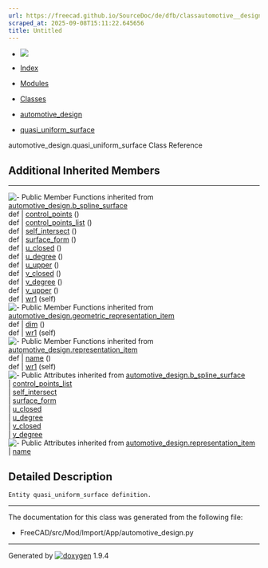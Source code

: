 ```yaml
---
url: https://freecad.github.io/SourceDoc/de/dfb/classautomotive__design_1_1quasi__uniform__surface.html
scraped_at: 2025-09-08T15:11:22.645656
title: Untitled
---
```


  * [ ![](https://www.freecad.org/svg/logo-freecad.svg) ](https://freecadweb.org "FreeCAD")
  * [Index](../../index.html "Index")
  * [Modules](../../modules.html "Modules list")
  * [Classes](../../annotated.html "Annotated list")

  * [automotive_design](../../d4/ddf/namespaceautomotive__design.html)
  * [quasi_uniform_surface](../../de/dfb/classautomotive__design_1_1quasi__uniform__surface.html)

automotive_design.quasi_uniform_surface Class Reference

##  Additional Inherited Members  
  
---  
![-](../../closed.png) Public Member Functions inherited from
[automotive_design.b_spline_surface](../../d8/dc4/classautomotive__design_1_1b__spline__surface.html)  
def | [control_points](../../d8/dc4/classautomotive__design_1_1b__spline__surface.html#a4b5e27a8ac216b8362c4ff04e69219cf) ()  
def | [control_points_list](../../d8/dc4/classautomotive__design_1_1b__spline__surface.html#a6eb2e52651bd9f6d3e3055dbd9a493a1) ()  
def | [self_intersect](../../d8/dc4/classautomotive__design_1_1b__spline__surface.html#a79dd3b3e983b129fab7ec3e175af31a3) ()  
def | [surface_form](../../d8/dc4/classautomotive__design_1_1b__spline__surface.html#a8587d6eda9b3f00d0d80cdee8b4bac85) ()  
def | [u_closed](../../d8/dc4/classautomotive__design_1_1b__spline__surface.html#ab2141e3337648452533051098e34255f) ()  
def | [u_degree](../../d8/dc4/classautomotive__design_1_1b__spline__surface.html#a88ac97de4e681e4a2df7fa23a3db589b) ()  
def | [u_upper](../../d8/dc4/classautomotive__design_1_1b__spline__surface.html#af78bd95b1f90d7f7b2b8fce1fc4056a5) ()  
def | [v_closed](../../d8/dc4/classautomotive__design_1_1b__spline__surface.html#a2eef247be648a4dd9ffed39d35a5b531) ()  
def | [v_degree](../../d8/dc4/classautomotive__design_1_1b__spline__surface.html#a6657aa9c8e6205040731dee5f9842c44) ()  
def | [v_upper](../../d8/dc4/classautomotive__design_1_1b__spline__surface.html#a3849c73666331d9d738eb5da58282f7e) ()  
def | [wr1](../../d8/dc4/classautomotive__design_1_1b__spline__surface.html#a1ab1c681c70a774d87f229eb39a2c898) (self)  
![-](../../closed.png) Public Member Functions inherited from
[automotive_design.geometric_representation_item](../../de/d5e/classautomotive__design_1_1geometric__representation__item.html)  
def | [dim](../../de/d5e/classautomotive__design_1_1geometric__representation__item.html#aef245618450610e88788dcaea46ad742) ()  
def | [wr1](../../de/d5e/classautomotive__design_1_1geometric__representation__item.html#a9677d2be5fc5c7c8ccb6819380198bbc) (self)  
![-](../../closed.png) Public Member Functions inherited from
[automotive_design.representation_item](../../d3/d20/classautomotive__design_1_1representation__item.html)  
def | [name](../../d3/d20/classautomotive__design_1_1representation__item.html#a33b5812d92aa0d107b4fd4274c17b9d9) ()  
def | [wr1](../../d3/d20/classautomotive__design_1_1representation__item.html#af350c19fc5e5763d4991494a99d979ed) (self)  
![-](../../closed.png) Public Attributes inherited from
[automotive_design.b_spline_surface](../../d8/dc4/classautomotive__design_1_1b__spline__surface.html)  
|
[control_points_list](../../d8/dc4/classautomotive__design_1_1b__spline__surface.html#a79feb58cf5e62987a2bbc4dd64715672)  
|
[self_intersect](../../d8/dc4/classautomotive__design_1_1b__spline__surface.html#acd4c89719c34b249cac5c50a993a740a)  
|
[surface_form](../../d8/dc4/classautomotive__design_1_1b__spline__surface.html#a2c2b519eefc124f1f9b6f1cba84954d7)  
|
[u_closed](../../d8/dc4/classautomotive__design_1_1b__spline__surface.html#ae72c1d8f20936f32120b88768f0d43d6)  
|
[u_degree](../../d8/dc4/classautomotive__design_1_1b__spline__surface.html#ad185926bf842cae7f76a30fd6b9ee36d)  
|
[v_closed](../../d8/dc4/classautomotive__design_1_1b__spline__surface.html#a1eb8a07d63c3b049a08903200b37b9e8)  
|
[v_degree](../../d8/dc4/classautomotive__design_1_1b__spline__surface.html#a15be083e646d4fb4d967547b4e213527)  
![-](../../closed.png) Public Attributes inherited from
[automotive_design.representation_item](../../d3/d20/classautomotive__design_1_1representation__item.html)  
|
[name](../../d3/d20/classautomotive__design_1_1representation__item.html#a3d48fe912053adaf5f187b606fa81c87)  
  
## Detailed Description

    
    
    Entity quasi_uniform_surface definition.

* * *

The documentation for this class was generated from the following file:

  * FreeCAD/src/Mod/Import/App/automotive_design.py

* * *

Generated by
[![doxygen](../../doxygen.svg)](https://www.doxygen.org/index.html) 1.9.4


